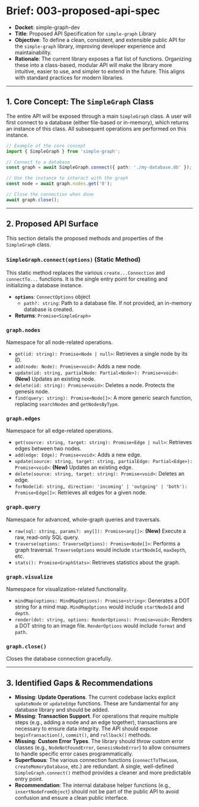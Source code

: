 # Brief: 003-proposed-api-spec

- **Docket**: simple-graph-dev
- **Title**: Proposed API Specification for `simple-graph` Library
- **Objective**: To define a clean, consistent, and extensible public API for the `simple-graph` library, improving developer experience and maintainability.
- **Rationale**: The current library exposes a flat list of functions. Organizing these into a class-based, modular API will make the library more intuitive, easier to use, and simpler to extend in the future. This aligns with standard practices for modern libraries.

---

## 1. Core Concept: The `SimpleGraph` Class

The entire API will be exposed through a main `SimpleGraph` class. A user will first connect to a database (either file-based or in-memory), which returns an instance of this class. All subsequent operations are performed on this instance.

```typescript
// Example of the core concept
import { SimpleGraph } from 'simple-graph';

// Connect to a database
const graph = await SimpleGraph.connect({ path: './my-database.db' });

// Use the instance to interact with the graph
const node = await graph.nodes.get('0');

// Close the connection when done
await graph.close();
```

---

## 2. Proposed API Surface

This section details the proposed methods and properties of the `SimpleGraph` class.

### `SimpleGraph.connect(options)` (Static Method)

This static method replaces the various `create...Connection` and `connectTo...` functions. It is the single entry point for creating and initializing a database instance.

-   **`options`**: `ConnectOptions` object
    -   `path?: string`: Path to a database file. If not provided, an in-memory database is created.
-   **Returns**: `Promise<SimpleGraph>`

### `graph.nodes`

Namespace for all node-related operations.

-   `get(id: string): Promise<Node | null>`: Retrieves a single node by its ID.
-   `add(node: Node): Promise<void>`: Adds a new node.
-   `update(id: string, partialNode: Partial<Node>): Promise<void>`: **(New)** Updates an existing node.
-   `delete(id: string): Promise<void>`: Deletes a node. Protects the genesis node.
-   `find(query: string): Promise<Node[]>`: A more generic search function, replacing `searchNodes` and `getNodesByType`.

### `graph.edges`

Namespace for all edge-related operations.

-   `get(source: string, target: string): Promise<Edge | null>`: Retrieves edges between two nodes.
-   `add(edge: Edge): Promise<void>`: Adds a new edge.
-   `update(source: string, target: string, partialEdge: Partial<Edge>): Promise<void>`: **(New)** Updates an existing edge.
-   `delete(source: string, target: string): Promise<void>`: Deletes an edge.
-   `forNode(id: string, direction: 'incoming' | 'outgoing' | 'both'): Promise<Edge[]>`: Retrieves all edges for a given node.

### `graph.query`

Namespace for advanced, whole-graph queries and traversals.

-   `raw(sql: string, params?: any[]): Promise<any[]>`: **(New)** Execute a raw, read-only SQL query.
-   `traverse(options: TraverseOptions): Promise<Node[]>`: Performs a graph traversal. `TraverseOptions` would include `startNodeId`, `maxDepth`, etc.
-   `stats(): Promise<GraphStats>`: Retrieves statistics about the graph.

### `graph.visualize`

Namespace for visualization-related functionality.

-   `mindMap(options: MindMapOptions): Promise<string>`: Generates a DOT string for a mind map. `MindMapOptions` would include `startNodeId` and `depth`.
-   `render(dot: string, options: RenderOptions): Promise<void>`: Renders a DOT string to an image file. `RenderOptions` would include `format` and `path`.

### `graph.close()`

Closes the database connection gracefully.

---

## 3. Identified Gaps & Recommendations

-   **Missing**: **Update Operations**. The current codebase lacks explicit `updateNode` or `updateEdge` functions. These are fundamental for any database library and should be added.
-   **Missing**: **Transaction Support**. For operations that require multiple steps (e.g., adding a node and an edge together), transactions are necessary to ensure data integrity. The API should expose `beginTransaction()`, `commit()`, and `rollback()` methods.
-   **Missing**: **Custom Error Types**. The library should throw custom error classes (e.g., `NodeNotFoundError`, `GenesisNodeError`) to allow consumers to handle specific error cases programmatically.
-   **Superfluous**: The various connection functions (`connectToTheLoom`, `createMemoryDatabase`, etc.) are redundant. A single, well-defined `SimpleGraph.connect()` method provides a cleaner and more predictable entry point.
-   **Recommendation**: The internal database helper functions (e.g., `insertNodeFromObject`) should not be part of the public API to avoid confusion and ensure a clean public interface.
